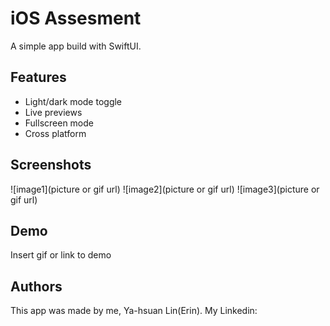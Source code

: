 
# iOS Assesment

A simple app build with SwiftUI.

## Features

- Light/dark mode toggle
- Live previews
- Fullscreen mode
- Cross platform


## Screenshots

![image1](picture or gif url)
![image2](picture or gif url)
![image3](picture or gif url)



## Demo

Insert gif or link to demo


## Authors

This app was made by me, Ya-hsuan Lin(Erin).
My Linkedin:
